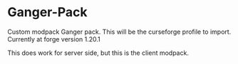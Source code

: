 # Ganger-Pack
Custom modpack Ganger pack. This will be the curseforge profile to import. Currently at forge version 1.20.1

This does work for server side, but this is the client modpack.